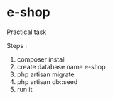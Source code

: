 # e-shop
Practical task

Steps : 
1) composer install
2) create database name e-shop
3) php artisan migrate
4) php artisan db::seed
5) run it
